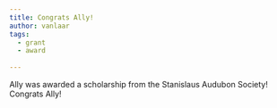```yaml
---
title: Congrats Ally!
author: vanlaar
tags:
  - grant
  - award
  
---
```


Ally was awarded a scholarship from the Stanislaus Audubon Society! Congrats Ally!